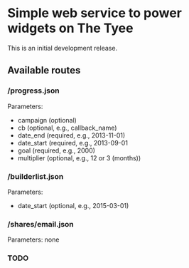 # Simple web service to power widgets on The Tyee

This is an initial development release.

## Available routes

### /progress.json

Parameters:

* campaign (optional)
* cb (optional, e.g., callback_name)
* date_end (required, e.g., 2013-11-01)
* date_start (required, e.g., 2013-09-01
* goal (required, e.g., 2000)
* multiplier (optional, e.g., 12 or 3 (months))

### /builderlist.json

Parameters: 

* date_start (optional, e.g., 2015-03-01)

### /shares/email.json

Parameters: none


### TODO

